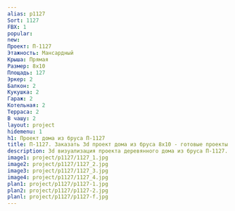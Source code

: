 ```yaml
---
alias: p1127
Sort: 1127
FBX: 1
popular: 
new: 
Проект: П-1127
Этажность: Мансардный
Крыша: Прямая
Размер: 8х10
Площадь: 127
Эркер: 2
Балкон: 2
Кукушка: 2
Гараж: 2
Котельная: 2
Терраса: 2
В чашу: 2
layout: project
hidemenu: 1
h1: Проект дома из бруса П-1127
title: П-1127. Заказать 3d проект дома из бруса 8х10 - готовые проекты
description: 3d визуализация проекта деревянного дома из бруса П-1127. Площадь 127 м2, размер 8х10. Вы можете внести любые изменения в проект.
image1: project/p1127/1127_1.jpg
image2: project/p1127/1127_2.jpg
image3: project/p1127/1127_3.jpg
image4: project/p1127/1127_4.jpg
plan1: project/p1127/p1127-1.jpg
plan2: project/p1127/p1127-2.jpg
planl: project/p1127/p1127-f.jpg
---
```

